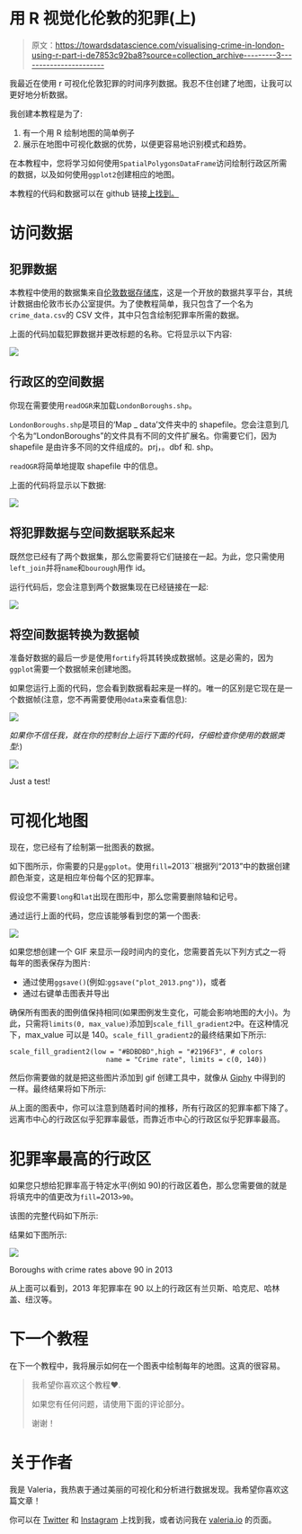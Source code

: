 # 用 R 视觉化伦敦的犯罪(上)

> 原文：<https://towardsdatascience.com/visualising-crime-in-london-using-r-part-i-de7853c92ba8?source=collection_archive---------3----------------------->

我最近在使用 r 可视化伦敦犯罪的时间序列数据。我忍不住创建了地图，让我可以更好地分析数据。

我创建本教程是为了:

1.  有一个用 R 绘制地图的简单例子
2.  展示在地图中可视化数据的优势，以便更容易地识别模式和趋势。

在本教程中，您将学习如何使用`SpatialPolygonsDataFrame`访问绘制行政区所需的数据，以及如何使用`ggplot2`创建相应的地图。

本教程的代码和数据可以在 github 链接[上找到。](https://github.com/valeria-io/crime_london_map)

# 访问数据

## 犯罪数据

本教程中使用的数据集来自[伦敦数据存储库](https://data.london.gov.uk/dataset/london-ward-well-being-scores)，这是一个开放的数据共享平台，其统计数据由伦敦市长办公室提供。为了使教程简单，我只包含了一个名为`crime_data.csv`的 CSV 文件，其中只包含绘制犯罪率所需的数据。

上面的代码加载犯罪数据并更改标题的名称。它将显示以下内容:

![](img/ae1d363bc0ab551458745dc751077f0a.png)

## 行政区的空间数据

你现在需要使用`readOGR`来加载`LondonBoroughs.shp`。

`LondonBoroughs.shp`是项目的‘Map _ data’文件夹中的 shapefile。您会注意到几个名为“LondonBoroughs”的文件具有不同的文件扩展名。你需要它们，因为 shapefile 是由许多不同的文件组成的。prj，。dbf 和. shp。

`readOGR`将简单地提取 shapefile 中的信息。

上面的代码将显示以下数据:

![](img/a446574a48e65664a5dcdfdda2ea69f9.png)

## 将犯罪数据与空间数据联系起来

既然您已经有了两个数据集，那么您需要将它们链接在一起。为此，您只需使用`left_join`并将`name`和`bourough`用作 id。

运行代码后，您会注意到两个数据集现在已经链接在一起:

![](img/749863fca5ed7e0c2fed0b6f2b4d4add.png)

## 将空间数据转换为数据帧

准备好数据的最后一步是使用`fortify`将其转换成数据帧。这是必需的，因为`ggplot`需要一个数据帧来创建地图。

如果您运行上面的代码，您会看到数据看起来是一样的。唯一的区别是它现在是一个数据帧(注意，您不再需要使用`@data`来查看信息):

![](img/0f625c216e114172daf3d07538725f9b.png)

*如果你不信任我，就在你的控制台上运行下面的代码，仔细检查你使用的数据类型*:)

![](img/2f36a336d20cb71211a92b73c2d2aa09.png)

Just a test!

# 可视化地图

现在，您已经有了绘制第一批图表的数据。

如下图所示，你需要的只是`ggplot`。使用`fill=`2013``根据列“2013”中的数据创建颜色渐变，这是相应年份每个区的犯罪率。

假设您不需要`long`和`lat`出现在图形中，那么您需要删除轴和记号。

通过运行上面的代码，您应该能够看到您的第一个图表:

![](img/caa2c465d12b4ab03b813294b5f91a56.png)

如果您想创建一个 GIF 来显示一段时间内的变化，您需要首先以下列方式之一将每年的图表保存为图片:

*   通过使用`ggsave()`(例如:`ggsave("plot_2013.png")`)，或者
*   通过右键单击图表并导出

确保所有图表的图例值保持相同(如果图例发生变化，可能会影响地图的大小)。为此，只需将`limits(0, max_value)`添加到`scale_fill_gradient2`中。在这种情况下，max_value 可以是 140。`scale_fill_gradient2`的最终结果如下所示:

```
scale_fill_gradient2(low = "#BDBDBD",high = "#2196F3", # colors
                        name = "Crime rate", limits = c(0, 140))
```

然后你需要做的就是把这些图片添加到 gif 创建工具中，就像从 [Giphy](https://giphy.com/create/gifmaker) 中得到的一样。最终结果将如下所示:

从上面的图表中，你可以注意到随着时间的推移，所有行政区的犯罪率都下降了。远离市中心的行政区似乎犯罪率最低，而靠近市中心的行政区似乎犯罪率最高。

# 犯罪率最高的行政区

如果您只想给犯罪率高于特定水平(例如 90)的行政区着色，那么您需要做的就是将填充中的值更改为`fill=`2013`>90`。

该图的完整代码如下所示:

结果如下图所示:

![](img/ecf9db6f83d7593560fb034d6f56fa46.png)

Boroughs with crime rates above 90 in 2013

从上面可以看到，2013 年犯罪率在 90 以上的行政区有兰贝斯、哈克尼、哈林盖、纽汉等。

# 下一个教程

在下一个教程中，我将展示如何在一个图表中绘制每年的地图。这真的很容易。

> 我希望你喜欢这个教程❤.
> 
> 如果您有任何问题，请使用下面的评论部分。
> 
> 谢谢！

# 关于作者

我是 Valeria，我热衷于通过美丽的可视化和分析进行数据发现。我希望你喜欢这篇文章！

你可以在 [Twitter](https://twitter.com/ValeriaCortezVD) 和 [Instagram](https://www.instagram.com/valeria.ioo/) 上找到我，或者访问我在 [valeria.io](http://www.valeria.io/) 的页面。